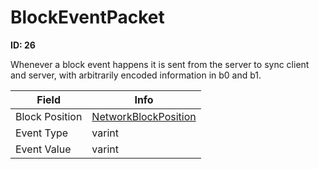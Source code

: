 # BlockEventPacket

__ID: 26__

Whenever a block event happens it is sent from the server to sync client and server, with arbitrarily encoded information in b0 and b1.

<table><thead><tr><th>Field</th><th>Info</th></tr></thead><tbody>
<tr><td>Block Position</td><td><a href="../types/NetworkBlockPosition.md">NetworkBlockPosition</a></td></tr>
<tr><td>Event Type</td><td>varint</td></tr>
<tr><td>Event Value</td><td>varint</td></tr>
</tbody></table>